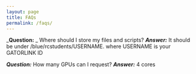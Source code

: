 ```yaml
---
layout: page
title: FAQs
permalink: /faqs/
---
```


_**Question:** _ Where should I store my files and scripts?
_**Answer:**_ It should be under /blue/rcstudents/USERNAME. where USERNAME is your GATORLINK ID

_**Question:**_ How many GPUs can I request?
_**Answer:**_ 4 cores 
